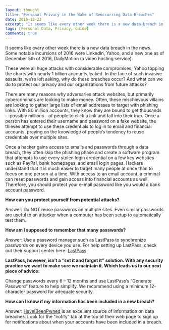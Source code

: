 ```yaml
---
layout: thought
title: "Personal Privacy in the Wake of Reoccurring Data Breaches"
date: 2016-12-23
excerpt: "It seems like every other week there is a new data breach in the news."
tags: [Personal Data, Privacy, Guide]
comments: true
---
```

It seems like every other week there is a new data breach in the news. Some notable incursions of 2016 were LinkedIn, Yahoo, and a new one as of December 5th of 2016, DailyMotion (a video hosting service).

These were all huge attacks with considerable compromises; Yahoo topping the charts with nearly 1 billion accounts leaked. In the face of such invasive assaults, we’re left asking, why do these breaches occur? And what can we do to protect our privacy and our organizations from future attacks?

There are many reasons why adversaries attack websites, but primarily cybercriminals are looking to make money. Often, these mischievous villains are looking to gather large lists of email addresses to target with phishing links. With 80 million accounts, they know they are bound to get thousands—possibly millions—of people to click a link and fall into their trap. Once a person has entered their username and password on a fake website, the thieves attempt to use these credentials to log in to email and financial accounts, preying on the knowledge of people’s tendency to reuse credentials over multiple sites.

Once a hacker gains access to emails and passwords through a data breach, they often skip the phishing phase and create a software program that attempts to use every stolen login credential on a few key websites such as PayPal, bank homepages, and email login pages. Hackers understand that it is much easier to target many people at once than to focus on one person at a time. With access to an email account, a criminal can reset passwords and gain access into financial accounts as well. Therefore, you should protect your e-mail password like you would a bank account password.

**How can you protect yourself from potential attacks?**

Answer: Do NOT reuse passwords on multiple sites. Even similar passwords are useful to an attacker when a computer has been setup to automatically test them.

**How am I supposed to remember that many passwords?**

Answer: Use a password manager such as LastPass to synchronize passwords on every device you use. For help setting up LastPass, check out their support center here: [LastPass](https://lastpass.com/support.php).

**LastPass, however, isn’t a “set it and forget it” solution. With any security practice we want to make sure we maintain it. Which leads us to our next piece of advice:**

Change passwords every 6 – 12 months and use LastPass’s “Generate Password” feature to help simplify. We recommend using a minimum 12-character password for adequate security.

**How can I know if my information has been included in a new breach?**

Answer: [HaveIBeenPwned](https://HaveIBeenPwned.com) is an excellent source of information on data breaches. Look for the “notify” tab at the top of their web page to sign up for notifications about when your accounts have been included in a breach.
